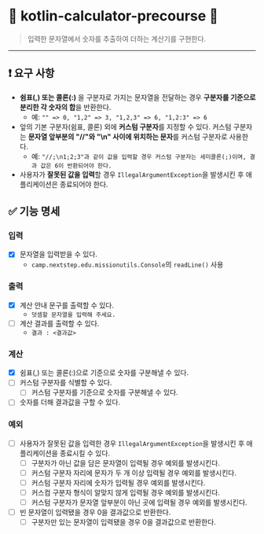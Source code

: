 # 🧮 kotlin-calculator-precourse 🧮

> 입력한 문자열에서 숫자를 추출하여 더하는 계산기를 구현한다.
***

## ❗ 요구 사항

- **쉼표(,) 또는 콜론(:)** 을 구분자로 가지는 문자열을 전달하는 경우 **구분자를 기준으로 분리한 각 숫자의 합**을 반환한다.
    - 예: `"" => 0, "1,2" => 3, "1,2,3" => 6, "1,2:3" => 6`
- 앞의 기본 구분자(쉼표, 콜론) 외에 **커스텀 구분자**를 지정할 수 있다. 커스텀 구분자는 **문자열 앞부분의 "//"와 "\n" 사이에 위치하는 문자**를 커스텀 구분자로 사용한다.
    - 예: `"//;\n1;2;3"과 같이 값을 입력할 경우 커스텀 구분자는 세미콜론(;)이며, 결과 값은 6이 반환되어야 한다.`
- 사용자가 **잘못된 값을 입력**할 경우 `IllegalArgumentException`을 발생시킨 후 애플리케이션은 종료되어야 한다.

## ✅ 기능 명세

### 입력

- [X] 문자열을 입력받을 수 있다.
    - `camp.nextstep.edu.missionutils.Console`의 `readLine()` 사용

### 출력

- [X] 계산 안내 문구를 출력할 수 있다.
    - `덧셈할 문자열을 입력해 주세요.`
- [ ] 계산 결과를 출력할 수 있다.
    - `결과 : <결과값>`

### 계산

- [X] 쉼표(,) 또는 콜론(:)으로 기준으로 숫자를 구분해낼 수 있다.
- [ ] 커스텀 구분자를 식별할 수 있다.
    - [ ] 커스텀 구분자를 기준으로 숫자를 구분해낼 수 있다.
- [ ] 숫자를 더해 결과값을 구할 수 있다.

### 예외

- [ ] 사용자가 잘못된 값을 입력한 경우 `IllegalArgumentException`을 발생시킨 후 애플리케이션을 종료시킬 수 있다.
    - [ ] 구분자가 아닌 값을 담은 문자열이 입력될 경우 예외를 발생시킨다.
    - [ ] 커스텀 구분자 자리에 문자가 두 개 이상 입력될 경우 예외를 발생시킨다.
    - [ ] 커스텀 구분자 자리에 숫자가 입력될 경우 예외를 발생시킨다.
    - [ ] 커스컴 구분자 형식이 알맞지 않게 입력될 경우 예외를 발생시킨다.
    - [ ] 커스텀 구분자가 문자열 앞부분이 아닌 곳에 입력될 경우 예외를 발생시킨다.
- [ ] 빈 문자열이 입력됐을 경우 0을 결과값으로 반환한다.
    - [ ] 구분자만 있는 문자열이 입력됐을 경우 0을 결과값으로 반환한다.